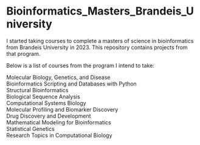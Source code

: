# Bioinformatics_Masters_Brandeis_University
I started taking courses to complete a masters of science in bioinformatics from Brandeis University in 2023. This repository contains projects from that program.

Below is a list of courses from the program I intend to take:

Molecular Biology, Genetics, and Disease  
Bioinformatics Scripting and Databases with Python  
Structural Bioinformatics  
Biological Sequence Analysis  
Computational Systems Biology  
Molecular Profiling and Biomarker Discovery  
Drug Discovery and Development  
Mathematical Modeling for Bioinformatics  
Statistical Genetics  
Research Topics in Computational Biology  
